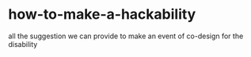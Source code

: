 # how-to-make-a-hackability
all the suggestion we can provide to make an event of co-design for the disability
